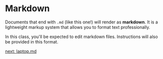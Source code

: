 # Markdown
 
Documents that end with `.md` (like this one!) will render as **markdown**. It is a lightweight markup system that allows you to format text professionally.

In this class, you'll be expected to edit markdown files. Instructions will also be provided in this format. 

[next: laptop.md](/10_laptop.md)